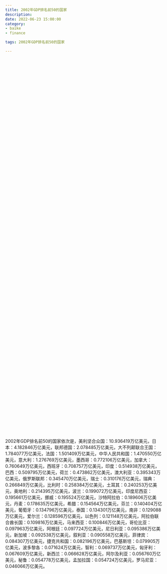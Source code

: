 ```yaml
---
title: 2002年GDP排名前50的国家
description:
date: 2022-06-23 15:00:00
category:
- baike
- finance

tags: 2002年GDP排名前50的国家

---
```


<!-- 引入刚刚下载的 ECharts 文件 -->
<script src="/assets/js/charts/echarts.min.js"></script>

<!-- 为 ECharts 准备一个定义了宽高的 DOM -->
<div id="myChart" style="width: 100%;height:1200px;"></div>

<div>
<p class="paragraph">2002年GDP排名前50的国家依次是，美利坚合众国：10.936419万亿美元，日本：4.182846万亿美元，联邦德国：2.078485万亿美元，大不列颠联合王国：1.784077万亿美元，法国：1.501409万亿美元，中华人民共和国：1.470550万亿美元，意大利：1.276769万亿美元，墨西哥：0.772106万亿美元，加拿大：0.760649万亿美元，西班牙：0.708757万亿美元，印度：0.514938万亿美元，巴西：0.509795万亿美元，荷兰：0.473862万亿美元，澳大利亚：0.395343万亿美元，俄罗斯联邦：0.345470万亿美元，瑞士：0.310176万亿美元，瑞典：0.266849万亿美元，比利时：0.258384万亿美元，土耳其：0.240253万亿美元，奥地利：0.214395万亿美元，波兰：0.199072万亿美元，印度尼西亚：0.195661万亿美元，挪威：0.195524万亿美元，沙特阿拉伯：0.189606万亿美元，丹麦：0.178635万亿美元，希腊：0.154564万亿美元，芬兰：0.140404万亿美元，葡萄牙：0.134796万亿美元，泰国：0.134301万亿美元，南非：0.129088万亿美元，爱尔兰：0.128596万亿美元，以色列：0.121148万亿美元，阿拉伯联合酋长国：0.109816万亿美元，马来西亚：0.100846万亿美元，哥伦比亚：0.097963万亿美元，阿根廷：0.097724万亿美元，尼日利亚：0.095386万亿美元，新加坡：0.092538万亿美元，叙利亚：0.090558万亿美元，菲律宾：0.084307万亿美元，捷克共和国：0.082196万亿美元，巴基斯坦：0.079905万亿美元，波多黎各：0.071624万亿美元，智利：0.069737万亿美元，匈牙利：0.067609万亿美元，新西兰：0.066628万亿美元，阿尔及利亚：0.056760万亿美元，秘鲁：0.054778万亿美元，孟加拉国：0.054724万亿美元，罗马尼亚：0.046066万亿美元。</p>
</div>

<script>
    var chartDom = document.getElementById('myChart');
    var myChart = echarts.init(chartDom);
    var option;

    option = {
        title: {
            text: ''
        },
        tooltip: {
            trigger: 'axis',
            axisPointer: {
                type: 'shadow'
            }
        },
        legend: {},
        grid: {
            left: '0%',
            right: '0%',
            bottom: '3%',
            containLabel: true
        },
        xAxis: {
            type: 'value',
            boundaryGap: [0, 0.01]
        },
        yAxis: {
            type: 'category',
            data: ["罗马尼亚", "孟加拉国", "秘鲁", "阿尔及利亚", "新西兰", "匈牙利", "智利", "波多黎各", "巴基斯坦", "捷克共和国", "菲律宾", "叙利亚", "新加坡", "尼日利亚", "阿根廷", "哥伦比亚", "马来西亚", "阿拉伯联合酋长国", "以色列", "爱尔兰", "南非", "泰国", "葡萄牙", "芬兰", "希腊", "丹麦", "沙特阿拉伯", "挪威", "印度尼西亚", "波兰", "奥地利", "土耳其", "比利时", "瑞典", "瑞士", "俄罗斯联邦", "澳大利亚", "荷兰", "巴西", "印度", "西班牙", "加拿大", "墨西哥", "意大利", "中华人民共和国", "法国", "大不列颠联合王国", "联邦德国", "日本", "美利坚合众国"]
        },
        series: [
            {
                itemStyle: {
                    color: "#00868B"
                },
                name: '（单位：万亿美元）',
                type: 'bar',
                data: [0.046066, 0.054724, 0.054778, 0.056760, 0.066628, 0.067609, 0.069737, 0.071624, 0.079905, 0.082196, 0.084307, 0.090558, 0.092538, 0.095386, 0.097724, 0.097963, 0.100846, 0.109816, 0.121148, 0.128596, 0.129088, 0.134301, 0.134796, 0.140404, 0.154564, 0.178635, 0.189606, 0.195524, 0.195661, 0.199072, 0.214395, 0.240253, 0.258384, 0.266849, 0.310176, 0.345470, 0.395343, 0.473862, 0.509795, 0.514938, 0.708757, 0.760649, 0.772106, 1.276769, 1.470550, 1.501409, 1.784077, 2.078485, 4.182846, 10.936419]
            }
        ]
    };

    option && myChart.setOption(option);

</script>
